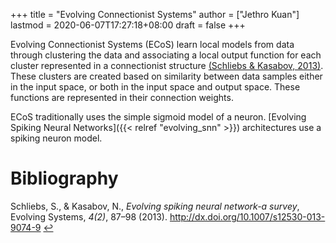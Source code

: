 +++
title = "Evolving Connectionist Systems"
author = ["Jethro Kuan"]
lastmod = 2020-06-07T17:27:18+08:00
draft = false
+++

Evolving Connectionist Systems (ECoS) learn local models from data
through clustering the data and associating a local output function
for each cluster represented in a connectionist structure
<a id="2517787d2e251f350f5882e3a5702fc7" href="#schliebs13_evolv_spikin_neural_networ_survey">(Schliebs \& Kasabov, 2013)</a>. These clusters are
created based on similarity between data samples either in the input
space, or both in the input space and output space. These functions
are represented in their connection weights.

ECoS traditionally uses the simple sigmoid model of a neuron. [Evolving Spiking
Neural Networks]({{< relref "evolving_snn" >}}) architectures use a spiking neuron model.

# Bibliography

<a id="schliebs13_evolv_spikin_neural_networ_survey" target="_blank">Schliebs, S., & Kasabov, N., _Evolving spiking neural network-a survey_, Evolving Systems, _4(2)_, 87–98 (2013). http://dx.doi.org/10.1007/s12530-013-9074-9</a> [↩](#2517787d2e251f350f5882e3a5702fc7)
